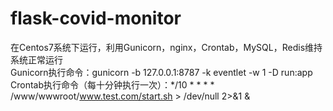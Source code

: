 # flask-covid-monitor

在Centos7系统下运行，利用Gunicorn，nginx，Crontab，MySQL，Redis维持系统正常运行  
Gunicorn执行命令：gunicorn -b 127.0.0.1:8787 -k eventlet -w 1 -D run:app  
Crontab执行命令（每十分钟执行一次）：*/10 * * * * /www/wwwroot/www.test.com/start.sh > /dev/null 2>&1 &
